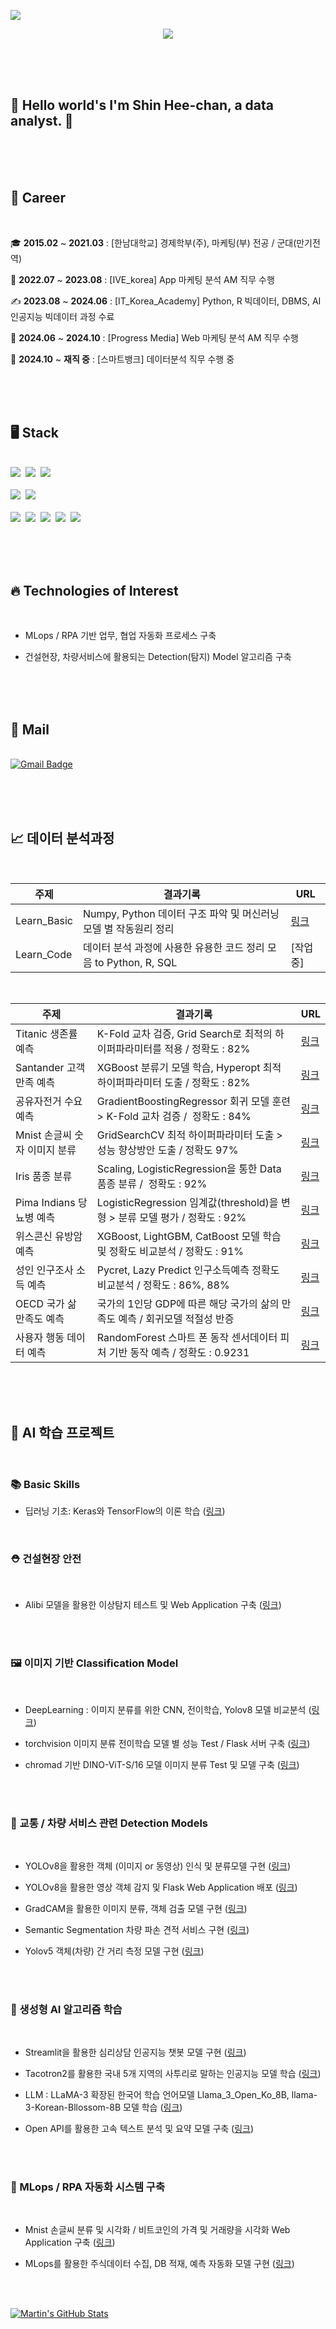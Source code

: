 ![](https://komarev.com/ghpvc/?username=sinheechan&color=lightgrey)<div align="right">
</div>

<div align="center">
  <img src="https://github.com/sinheechan/sinheechan/assets/147711497/2b2ed3fc-bf74-472e-9401-8dc09be2b116" />
</div> 

<br/><br/><br/>

<h2> 🤔 Hello world's I'm Shin Hee-chan, a data analyst. 🤔 </h2>

<br/><br/><br/>

<h2> 🤵 Career </h2>

<br/>

🎓 **2015.02** ~ **2021.03** : [한남대학교] 경제학부(주), 마케팅(부) 전공 / 군대(만기전역)

👣 **2022.07** ~ **2023.08** : [IVE_korea] App 마케팅 분석 AM 직무 수행
  
✍️ **2023.08** ~ **2024.06** : [IT_Korea_Academy] Python, R 빅데이터, DBMS, AI 인공지능 빅데이터 과정 수료

👣 **2024.06** ~ **2024.10** : [Progress Media] Web 마케팅 분석 AM 직무 수행

👣 **2024.10** ~ **재직 중** : [스마트뱅크] 데이터분석 직무 수행 중

<br /><br /><br/>

<h2> 🖥️ Stack </h2>

<br />

<div>
  <img src="https://img.shields.io/badge/python%20-%2314354C.svg?style=for-the-badge&logo=Python&logoColor=white"/>&nbsp
  <img src="https://img.shields.io/badge/MySQL-F5C300?style=for-the-badge&logo=MySQL&logoColor=black"/>&nbsp
  <img src="https://img.shields.io/badge/RStudio-007AFF?style=for-the-badge&logo=R&logoColor=white"/>&nbsp
</div>

<br />

<div>  
  <img src="https://img.shields.io/badge/looker-4285F4.svg?style=for-the-badge&logo=looker&logoColor=white"/>&nbsp
  <img src="https://img.shields.io/badge/tableau-E97627.svg?style=for-the-badge&logo=tableau&logoColor=white"/>&nbsp
</div>

<br />

<div>  
  <img src="https://img.shields.io/badge/github-181717.svg?style=for-the-badge&logo=github&logoColor=white"/>&nbsp
  <img src="https://img.shields.io/badge/dbeaver-382923.svg?style=for-the-badge&logo=dbeaver&logoColor=white"/>&nbsp
  <img src="https://img.shields.io/badge/notion-000000.svg?style=for-the-badge&logo=notion&logoColor=white"/>&nbsp
  <img src="https://img.shields.io/badge/slack-4A154B.svg?style=for-the-badge&logo=slack&logoColor=white"/>&nbsp
  <img src="https://img.shields.io/badge/googleworkspace-34A853.svg?style=for-the-badge&logo=google&logoColor=white"/>&nbsp
</div>

<br /><br /><br/>

<h2> 🔥 Technologies of Interest </h2>

<br />

<div>
  
- MLops / RPA 기반 업무, 협업 자동화 프로세스 구축

- 건설현장, 차량서비스에 활용되는 Detection(탐지) Model 알고리즘 구축
  
<br /><br /><br/>

<h2> 📩 Mail </h2>

<br/>

<div>
  <a href="mailto:gmlcks0905@gmail.com" target="_blank"> <!-- Gmail -->
  <img src="https://img.shields.io/badge/gmlcks0905%40gmail.com-c14438?style=for-the-badge&logo=Gmail&logoColor=white" alt="Gmail Badge"></a>&nbsp
  </div>

<br/><br/><br/>

<h2>📈 데이터 분석과정 </h2>

<br/>

|주제|결과기록|URL|
|---|---|-|
|Learn_Basic| Numpy, Python 데이터 구조 파악 및 머신러닝 모델 별 작동원리 정리 | [링크](https://github.com/sinheechan/Learn_Basic.git)|
|Learn_Code| 데이터 분석 과정에 사용한 유용한 코드 정리 모음 to Python, R, SQL | [작업중]|

<br/>

|주제|결과기록|URL|
|---|---|-|
|Titanic 생존률 예측|K-Fold 교차 검증, Grid Search로 최적의 하이퍼파라미터를 적용  /  정확도 : 82%|[링크](https://github.com/sinheechan/Data_Analysis_Titanic.git)|
|Santander 고객만족 예측|XGBoost 분류기 모델 학습, Hyperopt 최적 하이퍼파라미터 도출  /  정확도 : 82%|[링크](https://github.com/sinheechan/Data_Analysis_Santander.git)|
|공유자전거 수요예측|GradientBoostingRegressor 회귀 모델 훈련 > K-Fold 교차 검증  /  정확도 : 84%|[링크](https://github.com/sinheechan/Data_Analysis_BikeSharing.git)|
|Mnist 손글씨 숫자 이미지 분류|GridSearchCV 최적 하이퍼파라미터 도출 > 성능 향상방안 도출  /  정확도 97%|[링크](https://github.com/sinheechan/Data_Analysis_Mnist.git)|
|Iris 품종 분류|Scaling, LogisticRegression을 통한 Data 품종 분류  /  정확도 : 92%|[링크](https://github.com/sinheechan/Data_analysis_IRIS.git)|
|Pima Indians 당뇨병 예측|LogisticRegression 임계값(threshold)을 변형 > 분류 모델 평가  /  정확도 : 92%|[링크](https://github.com/sinheechan/Data_analysis_Pima.git)|
|위스콘신 유방암 예측|XGBoost, LightGBM, CatBoost 모델 학습 및 정확도 비교분석  /  정확도 : 91%|[링크](https://github.com/sinheechan/Data_analysis_Wisconsin.git)|
|성인 인구조사 소득 예측|Pycret, Lazy Predict 인구소득예측 정확도 비교분석  /  정확도 : 86%, 88%|[링크](https://github.com/sinheechan/ML_AutoModel_test.git)|
|OECD 국가 삶 만족도 예측|국가의 1인당 GDP에 따른 해당 국가의 삶의 만족도 예측  /  회귀모델 적절성 반증 |[링크](https://github.com/sinheechan/Data_Analysis_OECD.git)|
|사용자 행동 데이터 예측|RandomForest 스마트 폰 동작 센서데이터 피처 기반 동작 예측  /  정확도 : 0.9231 |[링크](https://github.com/sinheechan/Data_analysis_HumanActivity.git)|

<br/><br/><br/>

<h2> 🤖  AI 학습 프로젝트 </h2>

<br/>

<h3> 📚 Basic Skills </h3>

- 딥러닝 기초: Keras와 TensorFlow의 이론 학습 ([링크](https://github.com/sinheechan/Outlier_Alibi_Flask.git))

<br/>

<h3> ⛑️ 건설현장 안전 </h3>

<br/>  

- Alibi 모델을 활용한 이상탐지 테스트 및 Web Application 구축 ([링크](https://github.com/sinheechan/Outlier_Alibi_Flask.git))

<br /><br /> 

<h3> 🖼️ 이미지 기반 Classification Model </h3>

<br /> 

- DeepLearning : 이미지 분류를 위한 CNN, 전이학습, Yolov8 모델 비교분석 ([링크](https://github.com/sinheechan/Projuct_Cls_Model_test.git))

- torchvision 이미지 분류 전이학습 모델 별 성능 Test / Flask 서버 구축 ([링크](https://github.com/sinheechan/Project_Image_cls_Flask.git))

- chromad 기반 DINO-ViT-S/16 모델 이미지 분류 Test 및 모델 구축 ([링크](https://github.com/sinheechan/chromadb_ViT_food.git))  

<br /><br />

<h3> 🚕 교통 / 차량 서비스 관련 Detection Models </h3>

<br/>

- YOLOv8을 활용한 객체 (이미지 or 동영상) 인식 및 분류모델 구현 ([링크](https://github.com/sinheechan/Project_Yolov8.git))
  
- YOLOv8을 활용한 영상 객체 감지 및 Flask Web Application 배포 ([링크](https://github.com/sinheechan/Project_yolov8_cls_flask.git))

- GradCAM을 활용한 이미지 분류, 객체 검출 모델 구현 ([링크](https://github.com/sinheechan/CAM_Binary-classifier.git))

- Semantic Segmentation 차량 파손 견적 서비스 구현 ([링크](https://github.com/sinheechan/Car_damage_segment.git))

- Yolov5 객체(차량) 간 거리 측정 모델 구현 ([링크](https://github.com/sinheechan/Yolov5_Car_Distance.git))

<br /><br />

<h3> 🤖 생성형 AI 알고리즘 학습 </h3>

<br/>

- Streamlit을 활용한 심리상담 인공지능 챗봇 모델 구현 ([링크](https://github.com/sinheechan/Project_Chatbot.git))

- Tacotron2를 활용한 국내 5개 지역의 사투리로 말하는 인공지능 모델 학습 ([링크](https://github.com/sinheechan/Project_TTS_STT_Flask.git))

- LLM : LLaMA-3 확장된 한국어 학습 언어모델 Llama_3_Open_Ko_8B, llama-3-Korean-Bllossom-8B 모델 학습 ([링크](https://github.com/sinheechan/LLM_Chatbot.git)) 

- Open API를 활용한 고속 텍스트 분석 및 요약 모델 구축 ([링크](https://github.com/sinheechan/Text_summarization_Translation.git))

<br/><br/>

<h3> 🧬 MLops / RPA 자동화 시스템 구축 </h3>

<br />

- Mnist 손글씨 분류 및 시각화 / 비트코인의 가격 및 거래량을 시각화 Web Application 구축 ([링크](https://github.com/sinheechan/Project_streamlit_Webapp.git))

- MLops를 활용한 주식데이터 수집, DB 적재, 예측 자동화 모델 구현 ([링크](https://github.com/sinheechan/Project_MLops.git))

<br /><br />

<a href="https://github.com/sinheechan">
  <img align="center" src="https://github-readme-stats.vercel.app/api?username=sinheechan&show_icons=true&line_height=27&count_private=true&title_color=ffffff&text_color=c9cacc&icon_color=2bbc8a&bg_color=1d1f21" alt="Martin's GitHub Stats" />
</a>



